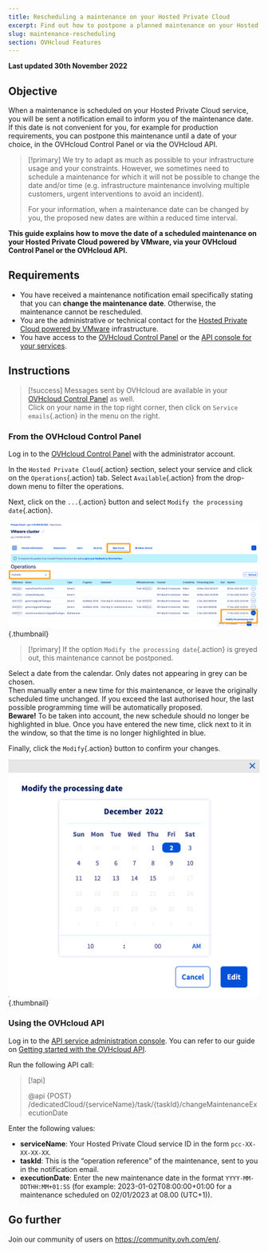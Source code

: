 ```yaml
---
title: Rescheduling a maintenance on your Hosted Private Cloud
excerpt: Find out how to postpone a planned maintenance on your Hosted Private Cloud powered by VMware
slug: maintenance-rescheduling
section: OVHcloud Features
---
```


**Last updated 30th November 2022**

## Objective

When a maintenance is scheduled on your Hosted Private Cloud service, you will be sent a notification email to inform you of the maintenance date. If this date is not convenient for you, for example for production requirements, you can postpone this maintenance until a date of your choice, in the OVHcloud Control Panel or via the OVHcloud API.

> [!primary]
> We try to adapt as much as possible to your infrastructure usage and your constraints. However, we sometimes need to schedule a maintenance for which it will not be possible to change the date and/or time (e.g. infrastructure maintenance involving multiple customers, urgent interventions to avoid an incident).
>
> For your information, when a maintenance date can be changed by you, the proposed new dates are within a reduced time interval.

**This guide explains how to move the date of a scheduled maintenance on your Hosted Private Cloud powered by VMware, via your OVHcloud Control Panel or the OVHcloud API.**

## Requirements

- You have received a maintenance notification email specifically stating that you can **change the maintenance date**. Otherwise, the maintenance cannot be rescheduled.
- You are the administrative or technical contact for the [Hosted Private Cloud powered by VMware](https://www.ovhcloud.com/en-ie/enterprise/products/hosted-private-cloud/) infrastructure.
- You have access to the [OVHcloud Control Panel](https://www.ovh.com/auth/?action=gotomanager&from=https://www.ovh.ie/&ovhSubsidiary=ie) or the [API console for your services](https://eu.api.ovh.com/).

## Instructions

> [!success]
> Messages sent by OVHcloud are available in your [OVHcloud Control Panel](https://www.ovh.com/auth/?action=gotomanager&from=https://www.ovh.ie/&ovhSubsidiary=ie) as well.<br>
> Click on your name in the top right corner, then click on `Service emails`{.action} in the menu on the right.

### From the OVHcloud Control Panel

Log in to the [OVHcloud Control Panel](https://www.ovh.com/auth/?action=gotomanager&from=https://www.ovh.ie/&ovhSubsidiary=ie) with the administrator account.

In the `Hosted Private Cloud`{.action} section, select your service and click on the `Operations`{.action} tab. Select `Available`{.action} from the drop-down menu to filter the operations.

Next, click on the `...`{.action} button and select `Modify the processing date`{.action}.

![change maintenance time](images/maintenance-date-edition01.png){.thumbnail}

> [!primary]
> If the option `Modify the processing date`{.action} is greyed out, this maintenance cannot be postponed.

Select a date from the calendar. Only dates not appearing in grey can be chosen.<br>
Then manually enter a new time for this maintenance, or leave the originally scheduled time unchanged. If you exceed the last authorised hour, the last possible programming time will be automatically proposed.<br>
**Beware!** To be taken into account, the new schedule should no longer be highlighted in blue. Once you have entered the new time, click next to it in the window, so that the time is no longer highlighted in blue.

Finally, click the `Modify`{.action} button to confirm your changes.

![change maintenance time](images/maintenance-date-edition02.png){.thumbnail}

### Using the OVHcloud API

Log in to the [API service administration console](https://eu.api.ovh.com/). You can refer to our guide on [Getting started with the OVHcloud API](https://docs.ovh.com/ie/en/api/first-steps-with-ovh-api/).

Run the following API call:

> [!api]
>
> @api {POST} /dedicatedCloud/{serviceName}/task/{taskId}/changeMaintenanceExecutionDate
>

Enter the following values:

- **serviceName**: Your Hosted Private Cloud service ID in the form `pcc-XX-XX-XX-XX`.
- **taskId**: This is the “operation reference” of the maintenance, sent to you in the notification email.
- **executionDate**: Enter the new maintenance date in the format `YYYY-MM-DDTHH:MM+01:SS` (for example: 2023-01-02T08:00:00+01:00 for a maintenance scheduled on 02/01/2023 at 08.00 (UTC+1)).

## Go further

Join our community of users on <https://community.ovh.com/en/>.
